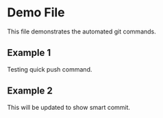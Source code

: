 # Demo File

This file demonstrates the automated git commands.

## Example 1
Testing quick push command.

## Example 2
This will be updated to show smart commit.
